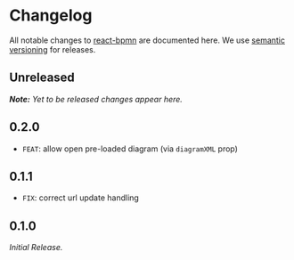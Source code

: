 # Changelog

All notable changes to [react-bpmn](https://github.com/bpmn-io/react-bpmn) are documented here. We use [semantic versioning](http://semver.org/) for releases.

## Unreleased

___Note:__ Yet to be released changes appear here._

## 0.2.0

* `FEAT`: allow open pre-loaded diagram (via `diagramXML` prop)

## 0.1.1

* `FIX`: correct url update handling

## 0.1.0

_Initial Release._